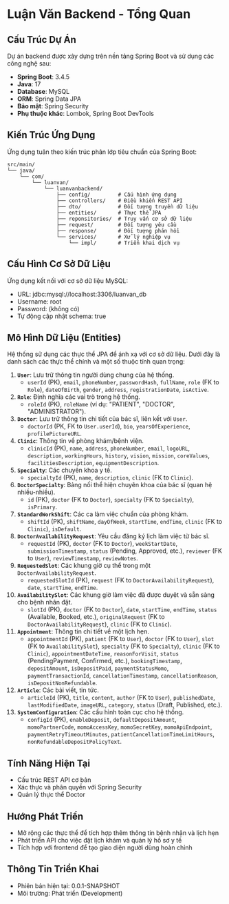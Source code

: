 # Luận Văn Backend - Tổng Quan

## Cấu Trúc Dự Án

Dự án backend được xây dựng trên nền tảng Spring Boot và sử dụng các công nghệ sau:

- **Spring Boot**: 3.4.5
- **Java**: 17
- **Database**: MySQL
- **ORM**: Spring Data JPA
- **Bảo mật**: Spring Security
- **Phụ thuộc khác**: Lombok, Spring Boot DevTools

## Kiến Trúc Ứng Dụng

Ứng dụng tuân theo kiến trúc phân lớp tiêu chuẩn của Spring Boot:

```
src/main/
└── java/
    └── com/
        └── luanvan/
            └── luanvanbackend/
                ├── config/         # Cấu hình ứng dụng
                ├── controllers/    # Điều khiển REST API
                ├── dto/            # Đối tượng truyền dữ liệu
                ├── entities/       # Thực thể JPA
                ├── reponsitories/  # Truy vấn cơ sở dữ liệu
                ├── request/        # Đối tượng yêu cầu
                ├── response/       # Đối tượng phản hồi
                └── services/       # Xử lý nghiệp vụ
                    └── impl/       # Triển khai dịch vụ
```

## Cấu Hình Cơ Sở Dữ Liệu

Ứng dụng kết nối với cơ sở dữ liệu MySQL:

- URL: jdbc:mysql://localhost:3306/luanvan_db
- Username: root
- Password: (không có)
- Tự động cập nhật schema: true

## Mô Hình Dữ Liệu (Entities)

Hệ thống sử dụng các thực thể JPA để ánh xạ với cơ sở dữ liệu. Dưới đây là danh sách các thực thể chính và một số thuộc tính quan trọng:

1.  **`User`**: Lưu trữ thông tin người dùng chung của hệ thống.
    *   `userId` (PK), `email`, `phoneNumber`, `passwordHash`, `fullName`, `role` (FK to `Role`), `dateOfBirth`, `gender`, `address`, `registrationDate`, `isActive`.
2.  **`Role`**: Định nghĩa các vai trò trong hệ thống.
    *   `roleId` (PK), `roleName` (ví dụ: "PATIENT", "DOCTOR", "ADMINISTRATOR").
3.  **`Doctor`**: Lưu trữ thông tin chi tiết của bác sĩ, liên kết với `User`.
    *   `doctorId` (PK, FK to `User.userId`), `bio`, `yearsOfExperience`, `profilePictureURL`.
4.  **`Clinic`**: Thông tin về phòng khám/bệnh viện.
    *   `clinicId` (PK), `name`, `address`, `phoneNumber`, `email`, `logoURL`, `description`, `workingHours`, `history`, `vision`, `mission`, `coreValues`, `facilitiesDescription`, `equipmentDescription`.
5.  **`Specialty`**: Các chuyên khoa y tế.
    *   `specialtyId` (PK), `name`, `description`, `clinic` (FK to `Clinic`).
6.  **`DoctorSpecialty`**: Bảng nối thể hiện chuyên khoa của bác sĩ (quan hệ nhiều-nhiều).
    *   `id` (PK), `doctor` (FK to `Doctor`), `specialty` (FK to `Specialty`), `isPrimary`.
7.  **`StandardWorkShift`**: Các ca làm việc chuẩn của phòng khám.
    *   `shiftId` (PK), `shiftName`, `dayOfWeek`, `startTime`, `endTime`, `clinic` (FK to `Clinic`), `isDefault`.
8.  **`DoctorAvailabilityRequest`**: Yêu cầu đăng ký lịch làm việc từ bác sĩ.
    *   `requestId` (PK), `doctor` (FK to `Doctor`), `weekStartDate`, `submissionTimestamp`, `status` (Pending, Approved, etc.), `reviewer` (FK to `User`), `reviewTimestamp`, `reviewNotes`.
9.  **`RequestedSlot`**: Các khung giờ cụ thể trong một `DoctorAvailabilityRequest`.
    *   `requestedSlotId` (PK), `request` (FK to `DoctorAvailabilityRequest`), `date`, `startTime`, `endTime`.
10. **`AvailabilitySlot`**: Các khung giờ làm việc đã được duyệt và sẵn sàng cho bệnh nhân đặt.
    *   `slotId` (PK), `doctor` (FK to `Doctor`), `date`, `startTime`, `endTime`, `status` (Available, Booked, etc.), `originalRequest` (FK to `DoctorAvailabilityRequest`), `clinic` (FK to `Clinic`).
11. **`Appointment`**: Thông tin chi tiết về một lịch hẹn.
    *   `appointmentId` (PK), `patient` (FK to `User`), `doctor` (FK to `User`), `slot` (FK to `AvailabilitySlot`), `specialty` (FK to `Specialty`), `clinic` (FK to `Clinic`), `appointmentDateTime`, `reasonForVisit`, `status` (PendingPayment, Confirmed, etc.), `bookingTimestamp`, `depositAmount`, `isDepositPaid`, `paymentStatusMomo`, `paymentTransactionId`, `cancellationTimestamp`, `cancellationReason`, `isDepositNonRefundable`.
12. **`Article`**: Các bài viết, tin tức.
    *   `articleId` (PK), `title`, `content`, `author` (FK to `User`), `publishedDate`, `lastModifiedDate`, `imageURL`, `category`, `status` (Draft, Published, etc.).
13. **`SystemConfiguration`**: Các cấu hình toàn cục cho hệ thống.
    *   `configId` (PK), `enableDeposit`, `defaultDepositAmount`, `momoPartnerCode`, `momoAccessKey`, `momoSecretKey`, `momoApiEndpoint`, `paymentRetryTimeoutMinutes`, `patientCancellationTimeLimitHours`, `nonRefundableDepositPolicyText`.

## Tính Năng Hiện Tại

- Cấu trúc REST API cơ bản
- Xác thực và phân quyền với Spring Security
- Quản lý thực thể Doctor

## Hướng Phát Triển

- Mở rộng các thực thể để tích hợp thêm thông tin bệnh nhân và lịch hẹn
- Phát triển API cho việc đặt lịch khám và quản lý hồ sơ y tế
- Tích hợp với frontend để tạo giao diện người dùng hoàn chỉnh

## Thông Tin Triển Khai

- Phiên bản hiện tại: 0.0.1-SNAPSHOT
- Môi trường: Phát triển (Development)